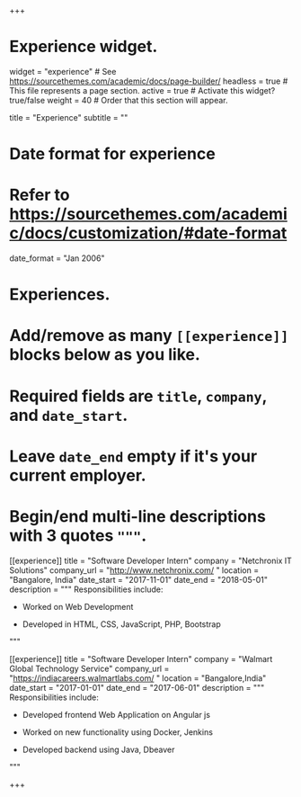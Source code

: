 +++
# Experience widget.
widget = "experience"  # See https://sourcethemes.com/academic/docs/page-builder/
headless = true  # This file represents a page section.
active = true  # Activate this widget? true/false
weight = 40  # Order that this section will appear.

title = "Experience"
subtitle = ""

# Date format for experience
#   Refer to https://sourcethemes.com/academic/docs/customization/#date-format
date_format = "Jan 2006"

# Experiences.
#   Add/remove as many `[[experience]]` blocks below as you like.
#   Required fields are `title`, `company`, and `date_start`.
#   Leave `date_end` empty if it's your current employer.
#   Begin/end multi-line descriptions with 3 quotes `"""`.
[[experience]]
  title = "Software Developer Intern"
  company = "Netchronix IT Solutions"
  company_url = "http://www.netchronix.com/ "
  location = "Bangalore, India"
  date_start = "2017-11-01"
  date_end = "2018-05-01"
  description = """
  Responsibilities include:

  * Worked on Web Development

  * Developed in HTML, CSS, JavaScript, PHP, Bootstrap
  
  """

[[experience]]
  title = "Software Developer Intern"
  company = "Walmart Global Technology Service"
  company_url = "https://indiacareers.walmartlabs.com/ "
  location = "Bangalore,India"
  date_start = "2017-01-01"
  date_end = "2017-06-01"
  description = """
  Responsibilities include:
  
  * Developed frontend Web Application on Angular js

  * Worked on new functionality using Docker, Jenkins

  * Developed backend using Java, Dbeaver

  """

+++
